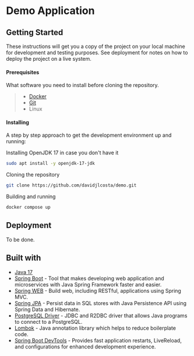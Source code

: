 # Demo Application
Getting Started
---------------
These instructions will get you a copy of the project on your local machine for development and testing purposes. See deployment for notes on how to deploy the project on a live system.

#### <i></i> Prerequisites
What software you need to install before cloning the repository.

> - [Docker](https://docs.docker.com/get-docker)
> - [Git](https://git-scm.com/downloads)
> - Linux

#### <i></i> Installing

A step by step approach to get the development environment up and running:

Installing OpenJDK 17 in case you don't have it
```bash
sudo apt install -y openjdk-17-jdk
```
Cloning the repository
```bash
git clone https://github.com/davidjlcosta/demo.git
```
Building and running
```bash
docker compose up
```

Deployment
---------------
To be done.


Built with
---------------
- [Java 17](https://docs.oracle.com/en/java/javase/17/)
- [Spring Boot](https://spring.io/projects/spring-boot) - Tool that makes developing web application and microservices with Java Spring Framework faster and easier.
- [Spring WEB](https://spring.io/web-applications) - Build web, including RESTful, applications using Spring MVC.
- [Spring JPA](https://spring.io/projects/spring-data-jpa) - Persist data in SQL stores with Java Persistence API using Spring Data and Hibernate.
- [PostgreSQL Driver](https://jdbc.postgresql.org/) - JDBC and R2DBC driver that allows Java programs to connect to a PostgreSQL.
- [Lombok](https://projectlombok.org/) - Java annotation library which helps to reduce boilerplate code.
- [Spring Boot DevTools](https://docs.spring.io/spring-boot/docs/1.5.16.RELEASE/reference/html/using-boot-devtools.html) - Provides fast application restarts, LiveReload, and configurations for enhanced development experience.
